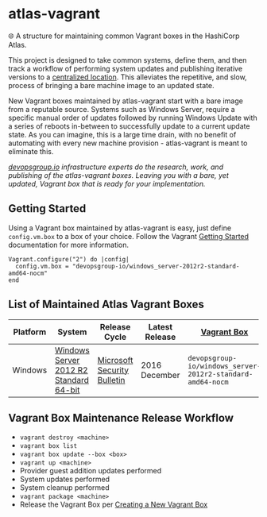 # atlas-vagrant
:globe_with_meridians: A structure for maintaining common Vagrant boxes in the HashiCorp Atlas.

This project is designed to take common systems, define them, and then track a workflow of performing system updates and publishing iterative versions to a [centralized location](https://atlas.hashicorp.com/devopsgroup-io). This alleviates the repetitive, and slow, process of bringing a bare machine image to an updated state.

New Vagrant boxes maintained by atlas-vagrant start with a bare image from a reputable source. Systems such as Windows Server, require a specific manual order of updates followed by running Windows Update with a series of reboots in-between to successfully update to a current update state. As you can imagine, this is a large time drain, with no benefit of automating with every new machine provision - atlas-vagrant is meant to eliminate this.

*[devopsgroup.io](https://devopsgroup.io) infrastructure experts do the research, work, and publishing of the atlas-vagrant boxes. Leaving you with a bare, yet updated, Vagrant box that is ready for your implementation.*


## Getting Started

Using a Vagrant box maintained by atlas-vagrant is easy, just define `config.vm.box` to a box of your choice. Follow the Vagrant [Getting Started](https://www.vagrantup.com/docs/getting-started/boxes.html) documentation for more information.

```
Vagrant.configure("2") do |config|
  config.vm.box = "devopsgroup-io/windows_server-2012r2-standard-amd64-nocm"
end
```

## List of Maintained Atlas Vagrant Boxes

Platform | System | Release Cycle | Latest Release | [Vagrant Box](https://www.vagrantup.com/docs/boxes.html)
---------|--------|---------------|----------------|---------------------------------------------------------
Windows | [Windows Server 2012 R2 Standard 64-bit](https://atlas.hashicorp.com/devopsgroup-io/boxes/windows_server-2012r2-standard-amd64-nocm) | [Microsoft Security Bulletin](https://technet.microsoft.com/en-us/library/security/dn631938.aspx) | 2016 December | `devopsgroup-io/windows_server-2012r2-standard-amd64-nocm`


## Vagrant Box Maintenance Release Workflow

* `vagrant destroy <machine>`
* `vagrant box list`
* `vagrant box update --box <box>`
* `vagrant up <machine>`
* Provider guest addition updates performed
* System updates performed
* System cleanup performed
* `vagrant package <machine>`
* Release the Vagrant Box per [Creating a New Vagrant Box](https://vagrantcloud.com/help/vagrant/boxes/create)
